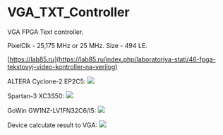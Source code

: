 # VGA_TXT_Controller
VGA FPGA Text controller.

PixelClk - 25,175 MHz or 25 MHz.
Size - 494 LE.

[https://lab85.ru](https://lab85.ru/index.php/laboratoriya-stati/46-fpga-tekstovyj-video-kontroller-na-verilog)

ALTERA Cyclone-2 EP2C5:
[![](http://lab85.ru/images/images/my_works/vga_controller_verilog/vga_verilog_cyclone2_ep2c5_maket.jpg)](http://lab85.ru/images/images/my_works/vga_controller_verilog/vga_verilog_cyclone2_ep2c5_maket.jpg)

Spartan-3 XC3S50:
[![](http://lab85.ru/images/images/my_works/vga_controller_verilog/vga_verilog_spartan3_xc3s50.jpg)](http://lab85.ru/images/images/my_works/vga_controller_verilog/vga_verilog_spartan3_xc3s50.jpg)

GoWin GW1NZ-LV1FN32C6/I5:
[![](http://lab85.ru/images/images/my_works/vga_controller_verilog/vga_verilog_gw1nz-lv1fn32_2.jpg)](http://lab85.ru/images/images/my_works/vga_controller_verilog/vga_verilog_gw1nz-lv1fn32_2.jpg)

Device calculate result to VGA:
[![](http://lab85.ru/images/images/my_works/vga_controller_verilog/vga_verilog_calibrator_screen.jpg)](http://lab85.ru/images/images/my_works/vga_controller_verilog/vga_verilog_calibrator_screen.jpg)

